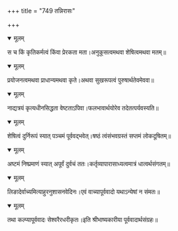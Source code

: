+++
title = "749 तन्निरासः"

+++


<details open><summary>मूलम्</summary>

स च किं कृतिकर्मत्वं किंवा प्रेरकता मता।अनुकूसत्वमथवा शेषित्वमथवा मतम्॥
</details>



<details open><summary>मूलम्</summary>

प्रयोजनत्वमथवा प्राधान्यमथवा कृते।अथवा सुखरूपत्वं पुरुषार्थतेवमेववा॥
</details>



<details open><summary>मूलम्</summary>

नाद्यत्रयं कृत्यधीनसिद्धता वेष्टताऽपिवा।फलभावार्थयोरेव तदेतत्पर्यवस्यति॥
</details>



<details open><summary>मूलम्</summary>

शेषित्वं दुर्निरूपं स्यात् पञ्चमं पूर्ववद्भवेत्।षष्ठं त्वंसंभवग्रस्तं सप्तमं लोकदूषितम्॥
</details>



<details open><summary>मूलम्</summary>

अष्टमं निष्प्रमाणं स्यात् अपूर्वं दुर्वचं ततः।कर्तृव्यापारासाध्यत्वमात्रं धात्वर्थसंगतम्॥
</details>



<details open><summary>मूलम्</summary>

लिङादेर्वाच्यमित्याहुरनुशासनवेदिनः।एवं वाच्यापूर्ववादो यथाऽन्येषां न संमतः॥
</details>



<details open><summary>मूलम्</summary>

तथा कल्प्यापूर्ववादः सेश्वरैरधरीकृतः।इति श्रीभाष्यकारीया पूर्ववादार्थसंग्रहः॥
</details>


